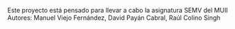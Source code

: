 Este proyecto está pensado para llevar a cabo la asignatura SEMV del MUII
Autores: Manuel Viejo Fernández, David Payán Cabral, Raúl Colino Singh

